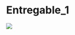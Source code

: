 # Entregable_1
![](https://www.google.com/url?sa=i&url=https%3A%2F%2Fcodingornot.com%2Fmvc-modelo-vista-controlador-que-es-y-para-que-sirve&psig=AOvVaw2-L7iBzcBsWtnhbZkwAKh2&ust=1716432245697000&source=images&cd=vfe&opi=89978449&ved=0CBIQjRxqFwoTCKi1mMieoIYDFQAAAAAdAAAAABAE)
